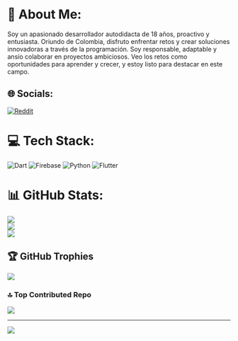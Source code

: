 # 💫 About Me:
Soy un apasionado desarrollador autodidacta de 18 años, proactivo y entusiasta. Oriundo de Colombia, disfruto enfrentar retos y crear soluciones innovadoras a través de la programación. Soy responsable, adaptable y ansío colaborar en proyectos ambiciosos. Veo los retos como oportunidades para aprender y crecer, y estoy listo para destacar en este campo.


## 🌐 Socials:
[![Reddit](https://img.shields.io/badge/Reddit-%23FF4500.svg?logo=Reddit&logoColor=white)](https://reddit.com/user/shidoouwu) 

# 💻 Tech Stack:
![Dart](https://img.shields.io/badge/dart-%230175C2.svg?style=for-the-badge&logo=dart&logoColor=white) ![Firebase](https://img.shields.io/badge/firebase-%23039BE5.svg?style=for-the-badge&logo=firebase) ![Python](https://img.shields.io/badge/python-3670A0?style=for-the-badge&logo=python&logoColor=ffdd54) ![Flutter](https://img.shields.io/badge/Flutter-%2302569B.svg?style=for-the-badge&logo=Flutter&logoColor=white)
# 📊 GitHub Stats:
![](https://github-readme-stats.vercel.app/api?username=Shidohs&theme=tokyonight&hide_border=true&include_all_commits=false&count_private=false)<br/>
![](https://github-readme-streak-stats.herokuapp.com/?user=Shidohs&theme=tokyonight&hide_border=true)<br/>
![](https://github-readme-stats.vercel.app/api/top-langs/?username=Shidohs&theme=tokyonight&hide_border=true&include_all_commits=false&count_private=false&layout=compact)

## 🏆 GitHub Trophies
![](https://github-profile-trophy.vercel.app/?username=Shidohs&theme=radical&no-frame=false&no-bg=true&margin-w=4)

### 🔝 Top Contributed Repo
![](https://github-contributor-stats.vercel.app/api?username=Shidohs&limit=5&theme=radical&combine_all_yearly_contributions=true)

---
[![](https://visitcount.itsvg.in/api?id=Shidohs&icon=2&color=1)](https://visitcount.itsvg.in)

<!-- Proudly created with GPRM ( https://gprm.itsvg.in ) -->
